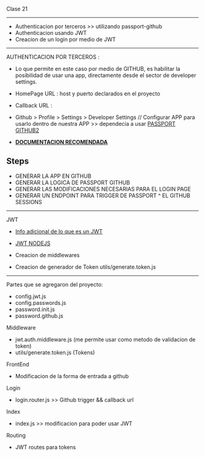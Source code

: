 Clase 21

---

-   Authenticacion por terceros >> utilizando passport-github
-   Authenticacion usando JWT
-   Creacion de un login por medio de JWT

---

AUTHENTICACION POR TERCEROS :

-   Lo que permite en este caso por medio de GITHUB, es habilitar la posibilidad de usar una app, directamente desde el sector de developer settings.

*   HomePage URL : host y puerto declarados en el proyecto
*   Callback URL :
*   Github > Profile > Settings > Developer Settings // Configurar APP para usarlo dentro de nuestra APP >> dependecia a usar [PASSPORT GITHUB2](https://www.passportjs.org/packages/passport-github2/)

*   **[DOCUMENTACION RECOMENDADA](https://dev.to/joshuajee/nodejs-github-authentication-using-passportjs-and-mongodb-2lfd)**

## Steps

-   GENERAR LA APP EN GITHUB
-   GENERAR LA LOGICA DE PASSPORT GITHUB
-   GENERAR LAS MODIFICACIONES NECESARIAS PARA EL LOGIN PAGE
-   GENERAR UN ENDPOINT PARA TRIGGER DE PASSPORT ^ EL GITHUB SESSIONS

---

JWT

-   [Info adicional de lo que es un JWT](https://jwt.io/introduction)
-   [JWT NODEJS](https://bluuweb.github.io/node/07-jwt/#jwt-2)

-   Creacion de middlewares
-   Creacion de generador de Token utils/generate.token.js

---

Partes que se agregaron del proyecto:

-   config.jwt.js
-   config.passwords.js
-   password.init.js
-   password.github.js

Middleware

-   jwt.auth.middleware.js (me permite usar como metodo de validacion de token)
-   utils/generate.token.js (Tokens)

FrontEnd

-   Modificacion de la forma de entrada a github

Login
- login.router.js >> Github trigger && callback url

Index
- index.js >> modificacion para poder usar JWT

Routing
- JWT routes para tokens

